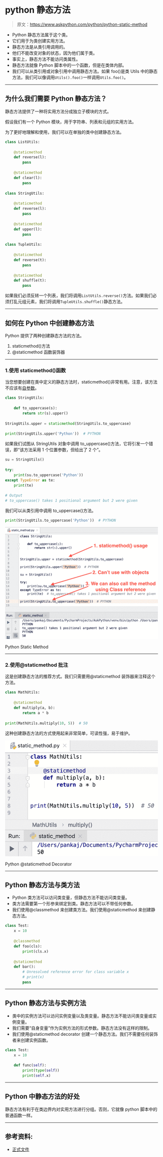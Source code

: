# python 静态方法

> 原文：<https://www.askpython.com/python/python-static-method>

*   Python 静态方法属于这个类。
*   它们用于为类创建实用方法。
*   静态方法是从类引用调用的。
*   他们不能改变对象的状态，因为他们属于类。
*   事实上，静态方法不能访问类属性。
*   静态方法就像 Python 脚本中的一个函数，但是在类体内部。
*   我们可以从类引用或对象引用中调用静态方法。如果 foo()是类 Utils 中的静态方法，我们可以像调用`Utils().foo()`一样调用`Utils.foo()`。

* * *

## 为什么我们需要 Python 静态方法？

静态方法提供了一种将实用方法分成独立子模块的方式。

假设我们有一个 Python 模块，用于字符串、列表和元组的实用方法。

为了更好地理解和使用，我们可以在单独的类中创建静态方法。

```py
class ListUtils:

    @staticmethod
    def reverse(l):
        pass

    @staticmethod
    def clear(l):
        pass

class StringUtils:

    @staticmethod
    def reverse(l):
        pass

    @staticmethod
    def upper(l):
        pass

class TupleUtils:

    @staticmethod
    def reverse(t):
        pass

    @staticmethod
    def shuffle(t):
        pass

```

如果我们必须反转一个列表，我们将调用`ListUtils.reverse()`方法。如果我们必须打乱元组元素，我们将调用`TupleUtils.shuffle()`静态方法。

* * *

## 如何在 Python 中创建静态方法

Python 提供了两种创建静态方法的方法。

1.  staticmethod()方法
2.  @staticmethod 函数装饰器

* * *

### 1.使用 staticmethod()函数

当您想要创建在类中定义的静态方法时，staticmethod()非常有用。注意，该方法不应该有[自参数](https://www.askpython.com/python/python-self-variable)。

```py
class StringUtils:

    def to_uppercase(s):
        return str(s).upper()

StringUtils.upper = staticmethod(StringUtils.to_uppercase)

print(StringUtils.upper('Python'))  # PYTHON

```

如果我们试图从 StringUtils 对象中调用 to_uppercase()方法，它将引发一个错误，即“该方法采用 1 个位置参数，但给出了 2 个”。

```py
su = StringUtils()

try:
    print(su.to_uppercase('Python'))
except TypeError as te:
    print(te)

# Output
# to_uppercase() takes 1 positional argument but 2 were given

```

我们可以从类引用中调用 to_uppercase()方法。

```py
print(StringUtils.to_uppercase('Python'))  # PYTHON

```

![Python Static Method](img/a4ca7295336565426296e309c53f689a.png)

Python Static Method

* * *

### 2.使用@staticmethod 批注

这是创建静态方法的推荐方式。我们只需要用@staticmethod 装饰器来注释这个方法。

```py
class MathUtils:

    @staticmethod
    def multiply(a, b):
        return a * b

print(MathUtils.multiply(10, 5))  # 50

```

这种创建静态方法的方式使用起来非常简单，可读性强，易于维护。

![Python Staticmethod Decorator Annotation](img/de39f0102b9b0d9664deecd0b7419627.png)

Python @staticmethod Decorator

* * *

## Python 静态方法与类方法

*   Python 类方法可以访问类变量，但静态方法不能访问类变量。
*   类方法需要第一个形参来绑定到类。静态方法可以不带任何参数。
*   我们使用@classmethod 来创建类方法。我们使用@staticmethod 来创建静态方法。

```py
class Test:
    x = 10

    @classmethod
    def foo(cls):
        print(cls.x)

    @staticmethod
    def bar():
        # Unresolved reference error for class variable x
        # print(x)
        pass

```

* * *

## Python 静态方法与实例方法

*   类中的实例方法可以访问实例变量以及类变量。静态方法不能访问类变量或实例变量。
*   我们需要“自身变量”作为实例方法的形式参数。静态方法没有这样的限制。
*   我们使用@staticmethod decorator 创建一个静态方法。我们不需要任何装饰者来创建实例函数。

```py
class Test:
    x = 10

    def func(self):
        print(type(self))
        print(self.x)

```

* * *

## Python 中静态方法的好处

静态方法有利于在类边界内对实用方法进行分组。否则，它就像 python 脚本中的普通函数一样。

* * *

## 参考资料:

*   [正式文件](https://docs.python.org/3/library/functions.html#staticmethod)